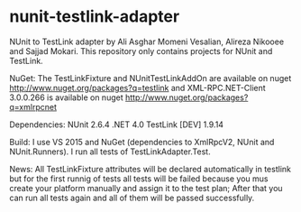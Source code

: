 # nunit-testlink-adapter
NUnit to TestLink adapter by Ali Asghar Momeni Vesalian, Alireza Nikooee and Sajjad Mokari. This repository only contains projects for NUnit and TestLink.

NuGet: The TestLinkFixture and NUnitTestLinkAddOn are available on nuget http://www.nuget.org/packages?q=testlink and XML-RPC.NET-Client 3.0.0.266 is available on nuget http://www.nuget.org/packages?q=xmlrpcnet

Dependencies: NUnit 2.6.4 .NET 4.0 TestLink [DEV] 1.9.14

Build: I use VS 2015 and NuGet (dependencies to XmlRpcV2, NUnit and NUnit.Runners). I run all tests of TestLinkAdapter.Test.

News: All TestLinkFixture attributes will be declared automatically in testlink but for the first runnig of tests all tests will be failed because you mus create your platform manually and assign it to the test plan; After that you can run all tests again and all of them will be passed successfully. 

